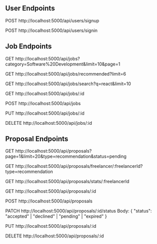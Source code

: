 <!-- api end points  -->

## User Endpoints
<!-- register a new user -->
POST http://localhost:5000/api/users/signup

<!-- login user -->
POST http://localhost:5000/api/users/signin

## Job Endpoints
<!-- Get all jobs with filters -->
GET http://localhost:5000/api/jobs?category=Software%20Development&limit=10&page=1

<!-- Get recommended jobs (Jobs You May Like) -->
GET http://localhost:5000/api/jobs/recommended?limit=6

<!-- Search jobs -->
GET http://localhost:5000/api/jobs/search?q=react&limit=10

<!-- Get job by ID -->
GET http://localhost:5000/api/jobs/:id

<!-- Create new job -->
POST http://localhost:5000/api/jobs

<!-- Update job -->
PUT http://localhost:5000/api/jobs/:id

<!-- Delete job -->
DELETE http://localhost:5000/api/jobs/:id

## Proposal Endpoints
<!-- Get all proposals (admin) -->
GET http://localhost:5000/api/proposals?page=1&limit=20&type=recommendation&status=pending

<!-- Get proposals for a specific freelancer -->
GET http://localhost:5000/api/proposals/freelancer/:freelancerId?type=recommendation

<!-- Get proposal statistics for a freelancer -->
GET http://localhost:5000/api/proposals/stats/:freelancerId

<!-- Get single proposal by ID -->
GET http://localhost:5000/api/proposals/:id

<!-- Create new proposal -->
POST http://localhost:5000/api/proposals

<!-- Update proposal status (accept/decline) -->
PATCH http://localhost:5000/api/proposals/:id/status
Body: { "status": "accepted" | "declined" | "pending" | "expired" }

<!-- Update proposal -->
PUT http://localhost:5000/api/proposals/:id

<!-- Delete proposal -->
DELETE http://localhost:5000/api/proposals/:id
